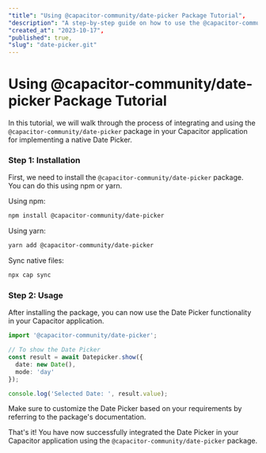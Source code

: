 ```yaml
---
"title": "Using @capacitor-community/date-picker Package Tutorial",
"description": "A step-by-step guide on how to use the @capacitor-community/date-picker package for Capacitor apps.",
"created_at": "2023-10-17",
"published": true,
"slug": "date-picker.git"
---
```


# Using @capacitor-community/date-picker Package Tutorial

In this tutorial, we will walk through the process of integrating and using the `@capacitor-community/date-picker` package in your Capacitor application for implementing a native Date Picker. 

### Step 1: Installation

First, we need to install the `@capacitor-community/date-picker` package. You can do this using npm or yarn.

Using npm:
```bash
npm install @capacitor-community/date-picker
```

Using yarn:
```bash
yarn add @capacitor-community/date-picker
```

Sync native files:
```bash
npx cap sync
```

### Step 2: Usage

After installing the package, you can now use the Date Picker functionality in your Capacitor application.

```typescript
import '@capacitor-community/date-picker';

// To show the Date Picker
const result = await Datepicker.show({
  date: new Date(),
  mode: 'day'
});

console.log('Selected Date: ', result.value);
```

Make sure to customize the Date Picker based on your requirements by referring to the package's documentation.

That's it! You have now successfully integrated the Date Picker in your Capacitor application using the `@capacitor-community/date-picker` package.